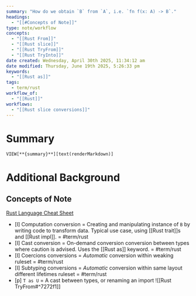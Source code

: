 ```yaml
---
summary: "How do we obtain `B` from `A`, i.e. `fn f(x: A) -> B`."
headings:
  - "[[#Concepts of Note]]"
type: note/workflow
concepts:
  - "[[Rust From]]"
  - "[[Rust slice]]"
  - "[[Rust TryFrom]]"
  - "[[Rust TryInto]]"
date created: Wednesday, April 30th 2025, 11:34:12 am
date modified: Thursday, June 19th 2025, 5:26:33 pm
keywords:
  - "[[Rust as]]"
tags:
  - term/rust
workflow_of:
  - "[[Rust]]"
workflows:
  - "[[Rust slice conversions]]"
---
```


# Summary
`VIEW[**{summary}**][text(renderMarkdown)]`

# Additional Background
## Concepts of Note
[Rust Language Cheat Sheet](https://cheats.rs/#type-conversions)
- [I] Computation conversion = Creating and manipulating instance of `B` by writing code to transform data. Typical use case, using [[Rust trait]]s and [[Rust impl]]. = #term/rust 
- [I] Cast conversion = On-demand conversion conversion between types where caution is advised. Uses the [[Rust as]] keyword. = #term/rust 
- [I] Coercions conversions = *Automatic* conversion within weaking ruleset = #term/rust 
- [I] Subtyping conversions = *Automatic* conversion within same layout different lifetimes ruleset = #term/rust 
- [p] `T as U` = A cast between types, or renaming an import
![[Rust TryFrom#^7272f1]]

